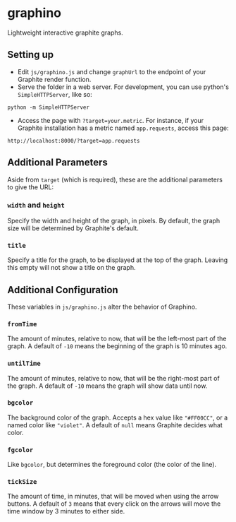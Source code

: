 # graphino
Lightweight interactive graphite graphs.

## Setting up
* Edit `js/graphino.js` and change `graphUrl` to the endpoint of your Graphite render function.
* Serve the folder in a web server. For development, you can use python's `SimpleHTTPServer`, like so:
```
python -m SimpleHTTPServer
```
* Access the page with `?target=your.metric`. For instance, if your Graphite installation has a metric named `app.requests`, access this page:
```
http://localhost:8000/?target=app.requests
```

## Additional Parameters
Aside from `target` (which is required), these are the additional parameters to give the URL:
### `width` and `height`
Specify the width and height of the graph, in pixels. By default, the graph size will be determined by Graphite's default.

### `title`
Specify a title for the graph, to be displayed at the top of the graph. Leaving this empty will not show a title on the graph.

## Additional Configuration
These variables in `js/graphino.js` alter the behavior of Graphino.

### `fromTime`
The amount of minutes, relative to now, that will be the left-most part of the graph. A default of `-10` means the beginning of the graph is 10 minutes ago.
### `untilTime`
The amount of minutes, relative to now, that will be the right-most part of the graph. A default of `-10` means the graph will show data until now.
### `bgcolor`
The background color of the graph. Accepts a hex value like `"#FF00CC"`, or a named color like `"violet"`. A default of `null` means Graphite decides what color.
### `fgcolor`
Like `bgcolor`, but determines the foreground color (the color of the line).
### `tickSize`
The amount of time, in minutes, that will be moved when using the arrow buttons. A default of `3` means that every click on the arrows will move the time window by 3 minutes to either side.
